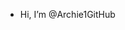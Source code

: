 - Hi, I’m @Archie1GitHub
<!---
Archie1GitHub/Archie1GitHub is a ✨ special ✨ repository because its `README.md` (this file) appears on your GitHub profile.
You can click the Preview link to take a look at your changes.
--->
